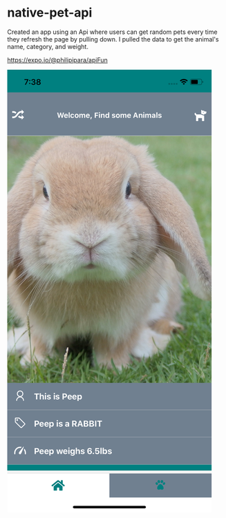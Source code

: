 # native-pet-api

Created an app using an Api where users can get random pets every time they refresh the page by pulling down. I pulled the data to get the animal's name, category, and weight.

https://expo.io/@philipipara/apiFun

![Home](https://github.com/philipipara/native-pet-api/blob/master/assets/demo1.png)
